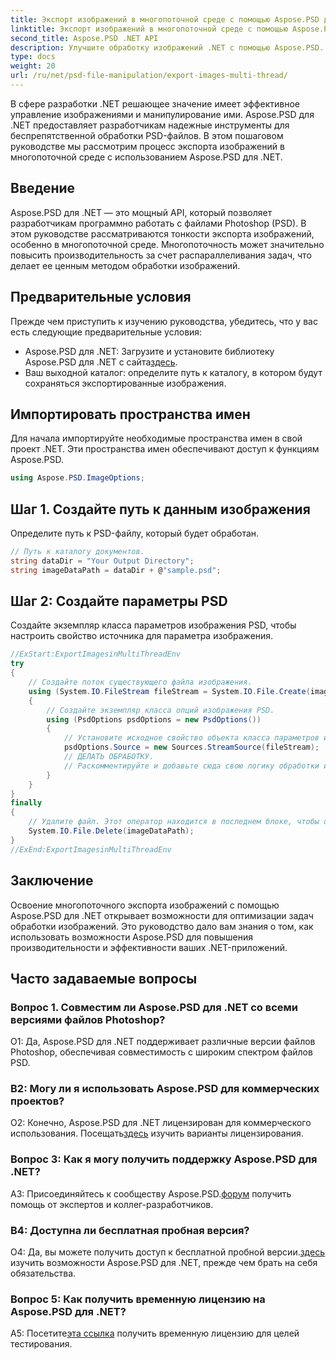 ```yaml
---
title: Экспорт изображений в многопоточной среде с помощью Aspose.PSD для .NET
linktitle: Экспорт изображений в многопоточной среде с помощью Aspose.PSD для .NET
second_title: Aspose.PSD .NET API
description: Улучшите обработку изображений .NET с помощью Aspose.PSD. Экспорт изображений в многопоточной среде. Повышайте производительность и эффективность без особых усилий.
type: docs
weight: 20
url: /ru/net/psd-file-manipulation/export-images-multi-thread/
---
```

В сфере разработки .NET решающее значение имеет эффективное управление изображениями и манипулирование ими. Aspose.PSD для .NET предоставляет разработчикам надежные инструменты для беспрепятственной обработки PSD-файлов. В этом пошаговом руководстве мы рассмотрим процесс экспорта изображений в многопоточной среде с использованием Aspose.PSD для .NET.
## Введение
Aspose.PSD для .NET — это мощный API, который позволяет разработчикам программно работать с файлами Photoshop (PSD). В этом руководстве рассматриваются тонкости экспорта изображений, особенно в многопоточной среде. Многопоточность может значительно повысить производительность за счет распараллеливания задач, что делает ее ценным методом обработки изображений.
## Предварительные условия
Прежде чем приступить к изучению руководства, убедитесь, что у вас есть следующие предварительные условия:
-  Aspose.PSD для .NET: Загрузите и установите библиотеку Aspose.PSD для .NET с сайта[здесь](https://releases.aspose.com/psd/net/).
- Ваш выходной каталог: определите путь к каталогу, в котором будут сохраняться экспортированные изображения.
## Импортировать пространства имен
Для начала импортируйте необходимые пространства имен в свой проект .NET. Эти пространства имен обеспечивают доступ к функциям Aspose.PSD.
```csharp
using Aspose.PSD.ImageOptions;

```
## Шаг 1. Создайте путь к данным изображения
Определите путь к PSD-файлу, который будет обработан.
```csharp
// Путь к каталогу документов.
string dataDir = "Your Output Directory";
string imageDataPath = dataDir + @"sample.psd";
```
## Шаг 2: Создайте параметры PSD
Создайте экземпляр класса параметров изображения PSD, чтобы настроить свойство источника для параметра изображения.
```csharp
//ExStart:ExportImagesinMultiThreadEnv
try
{
    // Создайте поток существующего файла изображения.
    using (System.IO.FileStream fileStream = System.IO.File.Create(imageDataPath))
    {
        // Создайте экземпляр класса опций изображения PSD.
        using (PsdOptions psdOptions = new PsdOptions())
        {
            // Установите исходное свойство объекта класса параметров изображения.
            psdOptions.Source = new Sources.StreamSource(fileStream);
            // ДЕЛАТЬ ОБРАБОТКУ.
            // Раскомментируйте и добавьте сюда свою логику обработки изображений.
        }
    }
}
finally
{
    // Удалите файл. Этот оператор находится в последнем блоке, чтобы обеспечить правильное использование ресурсов.
    System.IO.File.Delete(imageDataPath);
}
//ExEnd:ExportImagesinMultiThreadEnv
```
## Заключение
Освоение многопоточного экспорта изображений с помощью Aspose.PSD для .NET открывает возможности для оптимизации задач обработки изображений. Это руководство дало вам знания о том, как использовать возможности Aspose.PSD для повышения производительности и эффективности ваших .NET-приложений.

## Часто задаваемые вопросы

### Вопрос 1. Совместим ли Aspose.PSD для .NET со всеми версиями файлов Photoshop?

О1: Да, Aspose.PSD для .NET поддерживает различные версии файлов Photoshop, обеспечивая совместимость с широким спектром файлов PSD.

### В2: Могу ли я использовать Aspose.PSD для коммерческих проектов?

 О2: Конечно, Aspose.PSD для .NET лицензирован для коммерческого использования. Посещать[здесь](https://purchase.aspose.com/buy) изучить варианты лицензирования.

### Вопрос 3: Как я могу получить поддержку Aspose.PSD для .NET?

 A3: Присоединяйтесь к сообществу Aspose.PSD.[форум](https://forum.aspose.com/c/psd/34) получить помощь от экспертов и коллег-разработчиков.

### В4: Доступна ли бесплатная пробная версия?

 О4: Да, вы можете получить доступ к бесплатной пробной версии.[здесь](https://releases.aspose.com/) изучить возможности Aspose.PSD для .NET, прежде чем брать на себя обязательства.

### Вопрос 5: Как получить временную лицензию на Aspose.PSD для .NET?

 А5: Посетите[эта ссылка](https://purchase.aspose.com/temporary-license/) получить временную лицензию для целей тестирования.